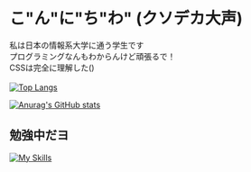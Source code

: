# こ"ん"に"ち"わ" (クソデカ大声)
私は日本の情報系大学に通う学生です<br>
プログラミングなんもわからんけど頑張るで！<br>
CSSは完全に理解した()<br><br>
[![Top Langs](https://github-readme-stats.vercel.app/api/top-langs/?username=sauhits&layout=compact&theme=highcontrast)](https://github.com/anuraghazra/github-readme-stats)

[![Anurag's GitHub stats](https://github-readme-stats.vercel.app/api?username=sauhits&theme=highcontrast&show_icons=true&count_private=true)](https://github.com/anuraghazra/github-readme-stats)

## 勉強中だヨ
[![My Skills](https://skillicons.dev/icons?i=java,c,py,html,css,latex,vscode)](https://skillicons.dev)
